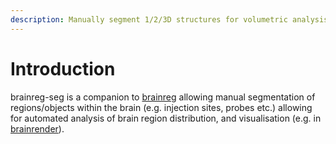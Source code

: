 ```yaml
---
description: Manually segment 1/2/3D structures for volumetric analysis
---
```


# Introduction

brainreg-seg is a companion to [brainreg](../brainreg/introduction.md) allowing manual segmentation of regions/objects within the brain \(e.g. injection sites, probes etc.\) allowing for automated analysis of brain region distribution, and visualisation \(e.g. in [brainrender](https://github.com/BrancoLab/brainrender)\).

